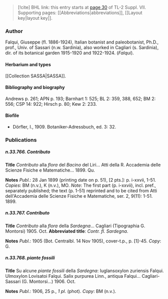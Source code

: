 > [!cite] BHL link: this entry starts at [page 30](https://www.biodiversitylibrary.org/item/103834#page/52/mode/1up) of TL-2 Suppl. VII.
> Supporting pages: [[Abbreviations|abbreviations]], [[Layout key|layout key]].

### Author

Falqui, Giuseppe (fl. 1886-1924), Italian botanist and paleobotanist, Ph.D., prof., Univ. of Sassari (n.w. Sardinia), also worked in Cagliari (s. Sardinia), dir. of its botanical garden 1915-1920 and 1922-1924. (*Falqui*).

#### Herbarium and types

[[Collection SASSA|SASSA]].

#### Bibliography and biography

Andrews p. 261; APN p. 193; Barnhart 1: 525; BL 2: 359, 388, 652; BM 2: 556; CSP 14: 922; Hirsch p. 80; Kew 2: 233.

#### Biofile

- Dörfler, I., 1909. Botaniker-Adressbuch, ed. 3: 32.

### Publications

##### n.33.766. Contributo

**Title**
*Contributo* alla *flora* del *Bacino* del Liri... Atti della R. Accademia delle Scienze Fisiche e Matematiche... 1899. Qu.

**Notes**
*Publ*.: 28 Jan 1899 (printing date on p. 51), \[2 pts.\]: p. i-xxvii, 1-51. *Copies*: BM (n.v.), K (n.v.), MO.
*Note*: The first part (p. i-xxvii), incl. pref., separately published; the text (p. 1-51) reprinted and to be cited from Atti dell'Accademia delle Scienze Fisiche e Matematiche, ser. 2, 9(11): 1-51. 1899.

##### n.33.767. Contributo

**Title**
*Contributo* alla *flora* della *Sardegna*... Cagliari (Tipographia G. Montorsi) 1905. Oct.
**Abbreviated title**: *Contr. fl. Sardegna*.

**Notes**
*Publ*.: 1905 (Bot. Centralbl. 14 Nov 1905), cover-t.p., p. \[1\]-45. *Copy*: G.

##### n.33.768. piante fossili

**Title**
Su alcune *piante fossili* della *Sardegna*: Iuglansoxylon zuriensis Falqui. Ulmoxylon Lovisatoi Falqui. Salix purpurea Linn., antiqua Falqui... Cagliari-Sassari (G. Montorsi...) 1906. Oct.

**Notes**
*Publ*.: 1906, 25 p., *1 pl*. (phot). *Copy*: BM (n.v.).

